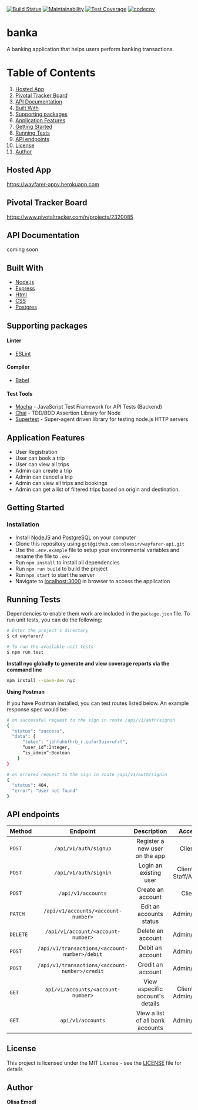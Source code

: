 [![Build Status](https://travis-ci.org/oleesir/banka.svg?branch=develop)](https://travis-ci.org/oleesir/banka) [![Maintainability](https://api.codeclimate.com/v1/badges/a43cf21efa411f6963bd/maintainability)](https://codeclimate.com/github/oleesir/banka/maintainability) 
[![Test Coverage](https://api.codeclimate.com/v1/badges/a43cf21efa411f6963bd/test_coverage)](https://codeclimate.com/github/oleesir/banka/test_coverage) 
[![codecov](https://codecov.io/gh/oleesir/banka/branch/develop/graph/badge.svg)](https://codecov.io/gh/oleesir/banka)
# banka
A banking application that helps users perform banking transactions.


# Table of Contents

1. <a href="#hosted-app">Hosted App</a>
2. <a href="#pivotal-tracker-board">Pivotal Tracker Board</a>
3. <a href="#api-documentation">API Documentation</a>
4. <a href="#built-with">Built With</a>
5. <a href="#supporting-packages">Supporting packages</a>
6. <a href="#application-features">Application Features</a>
7. <a href="#getting-started">Getting Started</a>
8. <a href="#running-tests">Running Tests</a>
9.  <a href="#api-endpoints">API endpoints</a>
10. <a href="#license">License</a>
11. <a href="#author">Author</a>

## Hosted App

https://wayfarer-appy.herokuapp.com

## Pivotal Tracker Board

https://www.pivotaltracker.com/n/projects/2320085

## API Documentation

coming soon

## Built With

* [Node.js](https://nodejs.org/)
* [Express](https://expressjs.com/)
* [Html]()
* [CSS]()
* [Postgres](https://www.postgresql.org/)

## Supporting packages
#### Linter
* [ESLint](https://eslint.org/)

#### Compiler
* [Babel](https://babeljs.io/)
  
#### Test Tools
* [Mocha](https://mochajs.org/) - JavaScript Test Framework for API Tests (Backend)
* [Chai](http://chaijs.com/) - TDD/BDD Assertion Library for Node
* [Supertest](https://www.npmjs.com/package/supertest) - Super-agent driven
  library for testing node.js HTTP servers

## Application Features
* User Registration
* User can book a trip
* User can view all trips
* Admin can create a trip
* Admin can cancel a trip
* Admin can view all trips and bookings
* Admin can get a list of filtered trips based on origin and destination.



## Getting Started
### Installation
* Install [NodeJS](https://nodejs.org/) and [PostgreSQL](https://www.postgresql.org/) on your computer
* Clone this repository using `git@github.com:oleesir/wayfarer-api.git`
* Use the `.env.example` file to setup your environmental variables and rename the file to `.env`
* Run `npm install` to install all dependencies
* Run `npm run build` to build the project
* Run `npm start` to start the server
* Navigate to [localhost:3000](http://localhost:3000/) in browser to access the application


## Running Tests

Dependencies to enable them work are included in the `package.json` file. To run unit tests, you can do the following:

```bash
# Enter the project's directory
$ cd wayfarer/

# To run the available unit tests
$ npm run test
```

**Install nyc globally to generate and view coverage reports via the command line**

```bash
npm install --save-dev nyc
```

**Using Postman**

If you have Postman installed, you can test routes listed below. An example response spec would be:

```bash
# on successful request to the sign in route /api/v1/auth/signin
{
  "status": "success",
  "data": {
      "token": "jbhfuhbfhrb_r.iufnr3uinrufrf",
      ​“user_id”​:​Integer,​ 
 ​     “is_admin”:Boolean​ 
    } 
}
```

```bash
# on errored request to the sign in route /api/v1/auth/signin
{
  "status": 404,
  "error": "User not found"
}
```


## API endpoints

| Method   |                    Endpoint                     |                Description                 |        Access         |
| :------- | :---------------------------------------------: | :----------------------------------------: | :-------------------: |
| `POST`   |              `/api/v1/auth/signup`              |       Register a new user on the app       |        Clients        |
| `POST`   |              `/api/v1/auth/signin`              |           Login an existing user           | Clients & Staff/Admin |
| `POST`   |               `/api/v1/accounts`                |             Create an account              |        Client         |
| `PATCH`  |       `/api/v1/accounts/<account-number>`       |          Edit an accounts status           |      Admin/Staff      |
| `DELETE` |       `/api/v1/account/<account-number>`        |             Delete an account              |      Admin/Staff      |
| `POST`   |  `/api/v1/transactions/<account-number>/debit`  |              Debit an account              |      Admin/Staff      |
| `POST`   | `/api/v1/transactions/<account-number>/credit`  |             Credit an account              |      Admin/Staff      |
| `GET`    |       `api/v1/accounts/<account-number>`        |      View aspecific account's details      | Clients & Admin/Staff |
| `GET`    |                `api/v1/accounts`                |      View a list of all bank accounts      |      Admin/Staff      |

## License

This project is licensed under the MIT License - see the [LICENSE](LICENSE) file for details

## Author

 **Olisa Emodi**
